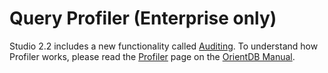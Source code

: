 # Query Profiler (Enterprise only)
Studio 2.2 includes a new functionality called [Auditing](Auditing.md). To understand how Profiler works, please read the [Profiler](https://github.com/orientechnologies/orientdb-docs/blob/master/Profiler.md) page on the [OrientDB Manual](http://orientdb.com/docs/last/index.html).

